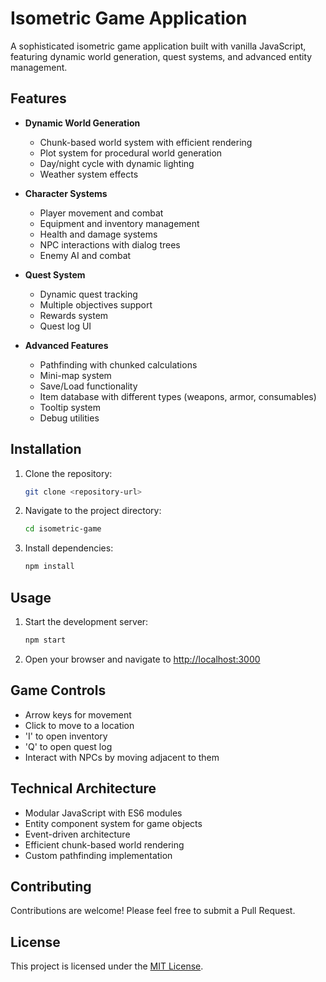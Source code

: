# Isometric Game Application

A sophisticated isometric game application built with vanilla JavaScript, featuring dynamic world generation, quest systems, and advanced entity management.

## Features

- **Dynamic World Generation**
  - Chunk-based world system with efficient rendering
  - Plot system for procedural world generation
  - Day/night cycle with dynamic lighting
  - Weather system effects

- **Character Systems**
  - Player movement and combat
  - Equipment and inventory management
  - Health and damage systems
  - NPC interactions with dialog trees
  - Enemy AI and combat

- **Quest System**
  - Dynamic quest tracking
  - Multiple objectives support
  - Rewards system
  - Quest log UI

- **Advanced Features**
  - Pathfinding with chunked calculations
  - Mini-map system
  - Save/Load functionality
  - Item database with different types (weapons, armor, consumables)
  - Tooltip system
  - Debug utilities

## Installation

1. Clone the repository:
   ```bash
   git clone <repository-url>
   ```

2. Navigate to the project directory:
   ```bash
   cd isometric-game
   ```

3. Install dependencies:
   ```bash
   npm install
   ```

## Usage

1. Start the development server:
   ```bash
   npm start
   ```

2. Open your browser and navigate to [http://localhost:3000](http://localhost:3000)

## Game Controls

- Arrow keys for movement
- Click to move to a location
- 'I' to open inventory
- 'Q' to open quest log
- Interact with NPCs by moving adjacent to them

## Technical Architecture

- Modular JavaScript with ES6 modules
- Entity component system for game objects
- Event-driven architecture
- Efficient chunk-based world rendering
- Custom pathfinding implementation

## Contributing

Contributions are welcome! Please feel free to submit a Pull Request.

## License

This project is licensed under the [MIT License](LICENSE).

